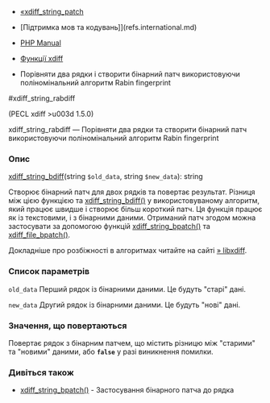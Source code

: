 - [«xdiff_string_patch](function.xdiff-string-patch.md)
- [Підтримка мов та кодувань]](refs.international.md)

- [PHP Manual](index.md)
- [Функції xdiff](ref.xdiff.md)
- Порівняти два рядки і створити бінарний патч використовуючи
поліномінальний алгоритм Rabin fingerprint

#xdiff_string_rabdiff

(PECL xdiff \>u003d 1.5.0)

xdiff_string_rabdiff — Порівняти два рядки та створити бінарний патч
використовуючи поліномінальний алгоритм Rabin fingerprint

### Опис

[xdiff_string_bdiff](function.xdiff-string-bdiff.md)(string
`$old_data`, string `$new_data`): string

Створює бінарний патч для двох рядків та повертає результат. Різниця
між цією функцією та
[xdiff_string_bdiff()](function.xdiff-string-bdiff.md) у використовуваному
алгоритм, який працює швидше і створює більш короткий патч. Ця
функція працює як із текстовими, і з бінарними даними. Отриманий
патч згодом можна застосувати за допомогою функцій
[xdiff_string_bpatch()](function.xdiff-string-bpatch.md) та
[xdiff_file_bpatch()](function.xdiff-file-bpatch.md).

Докладніше про розбіжності в алгоритмах читайте на сайті
[» libxdiff](http://www.xmailserver.org/xdiff-lib.md).

### Список параметрів

`old_data`
Перший рядок із бінарними даними. Це будуть "старі" дані.

`new_data`
Другий рядок із бінарними даними. Це будуть "нові" дані.

### Значення, що повертаються

Повертає рядок з бінарним патчем, що містить різницю між "старими"
та "новими" даними, або **`false`** у разі виникнення помилки.

### Дивіться також

- [xdiff_string_bpatch()](function.xdiff-string-bpatch.md) -
Застосування бінарного патча до рядка
